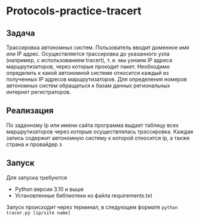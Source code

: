 # Protocols-practice-tracert
## Задача
Трассировка автономных систем. Пользователь вводит доменное имя
или IP адрес. Осуществляется трассировка до указанного узла (например, с использованием
tracert), т. е. мы узнаем IP адреса маршрутизаторов, через которые проходит пакет. Необходимо определить к какой автономной системе относится каждый из полученных IP адресов маршрутизаторов. Для определения номеров автономных систем обращаться к базам данных
региональных интернет регистраторов.
## Реализация
По заданному Ip или имени сайта программа выдает таблицу всех маршрутизаторов через которые осуществлялась трассировка.
Каждая запись содержит автономную систему к которой относится ip, а также страна и провайдер
з
## Запуск
Для запуска требуются
* Python версии 3.10 и выше
* Установленные библиотеки из файла requirements.txt

Запуск происходит через терминал, в следующем формате `python tracer.py [ip/site name]`
